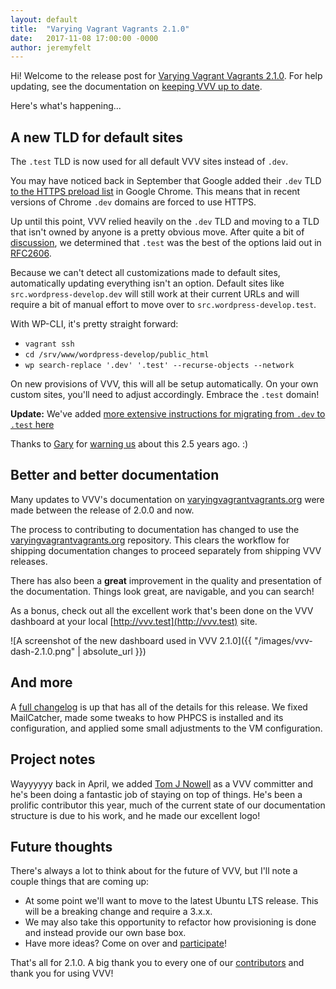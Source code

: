 ```yaml
---
layout: default
title:  "Varying Vagrant Vagrants 2.1.0"
date:   2017-11-08 17:00:00 -0000
author: jeremyfelt
---
```


Hi! Welcome to the release post for <a href="https://github.com/Varying-Vagrant-Vagrants/VVV/releases/tag/2.1.0">Varying Vagrant Vagrants 2.1.0</a>. For help updating, see the documentation on [keeping VVV up to date](https://varyingvagrantvagrants.org/docs/en-US/installation/keeping-up-to-date/).

Here's what's happening...

## A new TLD for default sites

The `.test` TLD is now used for all default VVV sites instead of `.dev`.

You may have noticed back in September that Google added their `.dev` TLD [to the HTTPS preload list](https://chromium-review.googlesource.com/c/chromium/src/+/669923) in Google Chrome. This means that in recent versions of Chrome `.dev` domains are forced to use HTTPS.

Up until this point, VVV relied heavily on the `.dev` TLD and moving to a TLD that isn't owned by anyone is a pretty obvious move. After quite a bit of [discussion](https://github.com/Varying-Vagrant-Vagrants/VVV/issues/583), we determined that `.test` was the best of the options laid out in [RFC2606](https://tools.ietf.org/html/rfc2606).

Because we can't detect all customizations made to default sites, automatically updating everything isn't an option. Default sites like `src.wordpress-develop.dev` will still work at their current URLs and will require a bit of manual effort to move over to `src.wordpress-develop.test`.

With WP-CLI, it's pretty straight forward:

* `vagrant ssh`
* `cd /srv/www/wordpress-develop/public_html`
* `wp search-replace '.dev' '.test' --recurse-objects --network`

On new provisions of VVV, this will all be setup automatically. On your own custom sites, you'll need to adjust accordingly. Embrace the `.test` domain!

**Update:** We've added [more extensive instructions for migrating from `.dev` to `.test` here](https://varyingvagrantvagrants.org/docs/en-US/troubleshooting/dev-tld/)

Thanks to [Gary](https://github.com/pento) for [warning us](https://github.com/Varying-Vagrant-Vagrants/VVV/issues/583) about this 2.5 years ago. :)

## Better and better documentation

Many updates to VVV's documentation on [varyingvagrantvagrants.org](https://varyingvagrantvagrants.org/) were made between the release of 2.0.0 and now.

The process to contributing to documentation has changed to use the [varyingvagrantvagrants.org](https://github.com/Varying-Vagrant-Vagrants/varyingvagrantvagrants.org) repository. This clears the workflow for shipping documentation changes to proceed separately from shipping VVV releases.

There has also been a **great** improvement in the quality and presentation of the documentation. Things look great, are navigable, and you can search!

As a bonus, check out all the excellent work that's been done on the VVV dashboard at your local [http://vvv.test](http://vvv.test) site.

![A screenshot of the new dashboard used in VVV 2.1.0]({{ "/images/vvv-dash-2.1.0.png" | absolute_url }})

## And more

A [full changelog](https://varyingvagrantvagrants.org/docs/en-US/changelog/) is up that has all of the details for this release. We fixed MailCatcher, made some tweaks to how PHPCS is installed and its configuration, and applied some small adjustments to the VM configuration.

## Project notes

Wayyyyyy back in April, we added [Tom J Nowell](https://github.com/tomjn) as a VVV committer and he's been doing a fantastic job of staying on top of things. He's been a prolific contributor this year, much of the current state of our documentation structure is due to his work, and he made our excellent logo!

## Future thoughts

There's always a lot to think about for the future of VVV, but I'll note a couple things that are coming up:

* At some point we'll want to move to the latest Ubuntu LTS release. This will be a breaking change and require a 3.x.x.
* We may also take this opportunity to refactor how provisioning is done and instead provide our own base box.
* Have more ideas? Come on over and [participate](https://github.com/Varying-Vagrant-Vagrants/VVV)!

That's all for 2.1.0. A big thank you to every one of our <a href="https://github.com/Varying-Vagrant-Vagrants/VVV#varying-vagrant-vagrants">contributors</a> and thank you for using VVV!
